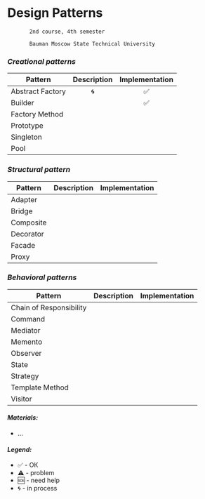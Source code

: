 # Design Patterns


           2nd course, 4th semester

           Bauman Moscow State Technical University
           
 ### <i>Creational patterns</i>
 
 |  Pattern |     Description     |      Implementation     |
| ------------- |:-------------:|:-------------:|
|Abstract Factory| 🌀 |✅ |
|Builder||✅|
|Factory Method||
|Prototype||
|Singleton||
|Pool||

 ### <i>Structural pattern</i>
 
 |  Pattern |     Description     |      Implementation     |
| ------------- |:-------------:|:-------------:|
|Adapter||
|Bridge||
|Composite||
|Decorator||
|Facade||
|Proxy||

 ### <i> Behavioral patterns</i>
 
 |  Pattern |     Description     |      Implementation     |
| ------------- |:-------------:|:-------------:|
|Chain of Responsibility||
|Command||
|Mediator||
|Memento||
|Observer||
|State||
|Strategy||
|Template Method||
|Visitor||


#### <i>Materials:</i>
<ul>
<li>...
</ul>

#### <i>Legend:</i>
<ul>
<li>✅ - ОК
<li>⚠️ - problem
<li>🆘 - need help
<li>🌀 - in process
</ul>
